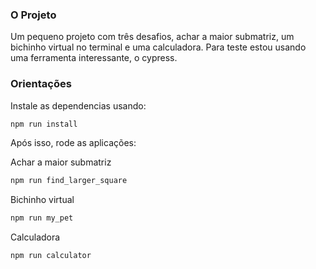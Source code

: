 ### O Projeto
Um pequeno projeto com três desafios, achar a maior submatriz, um bichinho virtual no terminal e uma calculadora.
Para teste estou usando uma ferramenta interessante, o cypress.

### Orientações
Instale as dependencias usando:
```sh
npm run install
```

Após isso, rode as aplicações:

Achar a maior submatriz
```sh
npm run find_larger_square
```

Bichinho virtual
```sh
npm run my_pet
```

Calculadora
```sh
npm run calculator
```